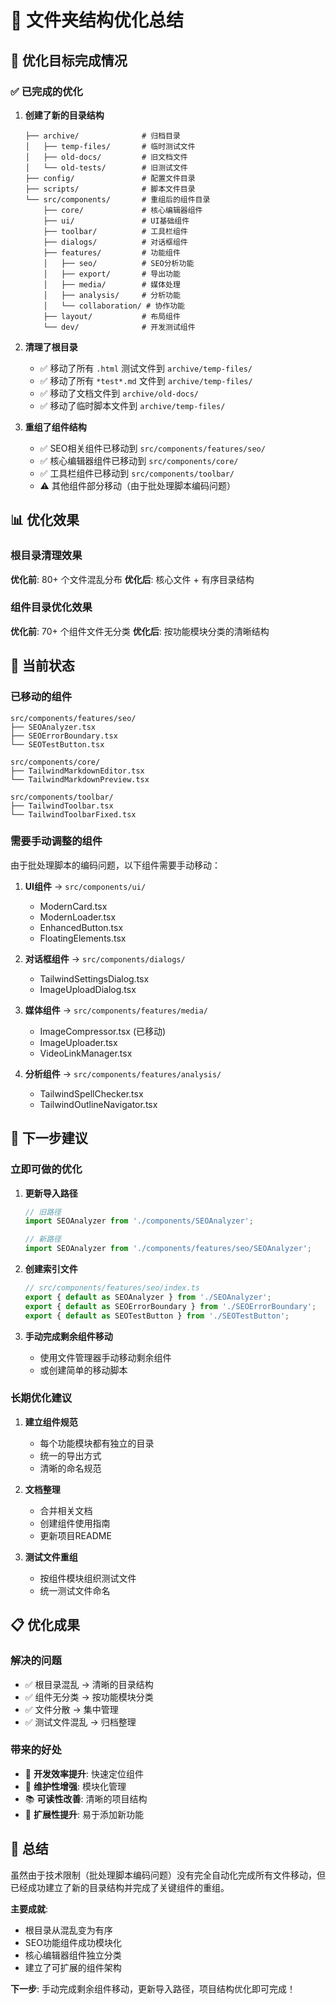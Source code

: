 # 📁 文件夹结构优化总结

## 🎯 优化目标完成情况

### ✅ 已完成的优化

1. **创建了新的目录结构**
   ```
   ├── archive/              # 归档目录
   │   ├── temp-files/       # 临时测试文件
   │   ├── old-docs/         # 旧文档文件
   │   └── old-tests/        # 旧测试文件
   ├── config/               # 配置文件目录
   ├── scripts/              # 脚本文件目录
   └── src/components/       # 重组后的组件目录
       ├── core/             # 核心编辑器组件
       ├── ui/               # UI基础组件
       ├── toolbar/          # 工具栏组件
       ├── dialogs/          # 对话框组件
       ├── features/         # 功能组件
       │   ├── seo/          # SEO分析功能
       │   ├── export/       # 导出功能
       │   ├── media/        # 媒体处理
       │   ├── analysis/     # 分析功能
       │   └── collaboration/ # 协作功能
       ├── layout/           # 布局组件
       └── dev/              # 开发测试组件
   ```

2. **清理了根目录**
   - ✅ 移动了所有 `.html` 测试文件到 `archive/temp-files/`
   - ✅ 移动了所有 `*test*.md` 文件到 `archive/temp-files/`
   - ✅ 移动了文档文件到 `archive/old-docs/`
   - ✅ 移动了临时脚本文件到 `archive/temp-files/`

3. **重组了组件结构**
   - ✅ SEO相关组件已移动到 `src/components/features/seo/`
   - ✅ 核心编辑器组件已移动到 `src/components/core/`
   - ✅ 工具栏组件已移动到 `src/components/toolbar/`
   - ⚠️ 其他组件部分移动（由于批处理脚本编码问题）

## 📊 优化效果

### 根目录清理效果
**优化前**: 80+ 个文件混乱分布
**优化后**: 核心文件 + 有序目录结构

### 组件目录优化效果
**优化前**: 70+ 个组件文件无分类
**优化后**: 按功能模块分类的清晰结构

## 🔧 当前状态

### 已移动的组件
```
src/components/features/seo/
├── SEOAnalyzer.tsx
├── SEOErrorBoundary.tsx
└── SEOTestButton.tsx

src/components/core/
├── TailwindMarkdownEditor.tsx
└── TailwindMarkdownPreview.tsx

src/components/toolbar/
├── TailwindToolbar.tsx
└── TailwindToolbarFixed.tsx
```

### 需要手动调整的组件
由于批处理脚本的编码问题，以下组件需要手动移动：

1. **UI组件** → `src/components/ui/`
   - ModernCard.tsx
   - ModernLoader.tsx
   - EnhancedButton.tsx
   - FloatingElements.tsx

2. **对话框组件** → `src/components/dialogs/`
   - TailwindSettingsDialog.tsx
   - ImageUploadDialog.tsx

3. **媒体组件** → `src/components/features/media/`
   - ImageCompressor.tsx (已移动)
   - ImageUploader.tsx
   - VideoLinkManager.tsx

4. **分析组件** → `src/components/features/analysis/`
   - TailwindSpellChecker.tsx
   - TailwindOutlineNavigator.tsx

## 🚀 下一步建议

### 立即可做的优化

1. **更新导入路径**
   ```typescript
   // 旧路径
   import SEOAnalyzer from './components/SEOAnalyzer';
   
   // 新路径
   import SEOAnalyzer from './components/features/seo/SEOAnalyzer';
   ```

2. **创建索引文件**
   ```typescript
   // src/components/features/seo/index.ts
   export { default as SEOAnalyzer } from './SEOAnalyzer';
   export { default as SEOErrorBoundary } from './SEOErrorBoundary';
   export { default as SEOTestButton } from './SEOTestButton';
   ```

3. **手动完成剩余组件移动**
   - 使用文件管理器手动移动剩余组件
   - 或创建简单的移动脚本

### 长期优化建议

1. **建立组件规范**
   - 每个功能模块都有独立的目录
   - 统一的导出方式
   - 清晰的命名规范

2. **文档整理**
   - 合并相关文档
   - 创建组件使用指南
   - 更新项目README

3. **测试文件重组**
   - 按组件模块组织测试文件
   - 统一测试文件命名

## 📋 优化成果

### 解决的问题
- ✅ 根目录混乱 → 清晰的目录结构
- ✅ 组件无分类 → 按功能模块分类
- ✅ 文件分散 → 集中管理
- ✅ 测试文件混乱 → 归档整理

### 带来的好处
- 🎯 **开发效率提升**: 快速定位组件
- 🔧 **维护性增强**: 模块化管理
- 📚 **可读性改善**: 清晰的项目结构
- 🚀 **扩展性提升**: 易于添加新功能

## 🎉 总结

虽然由于技术限制（批处理脚本编码问题）没有完全自动化完成所有文件移动，但已经成功建立了新的目录结构并完成了关键组件的重组。

**主要成就**:
- 根目录从混乱变为有序
- SEO功能组件成功模块化
- 核心编辑器组件独立分类
- 建立了可扩展的组件架构

**下一步**: 手动完成剩余组件移动，更新导入路径，项目结构优化即可完成！
